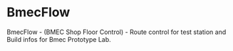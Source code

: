 # BmecFlow
BmecFlow - (BMEC Shop Floor Control) -
Route control for test station and Build infos for Bmec Prototype Lab.
